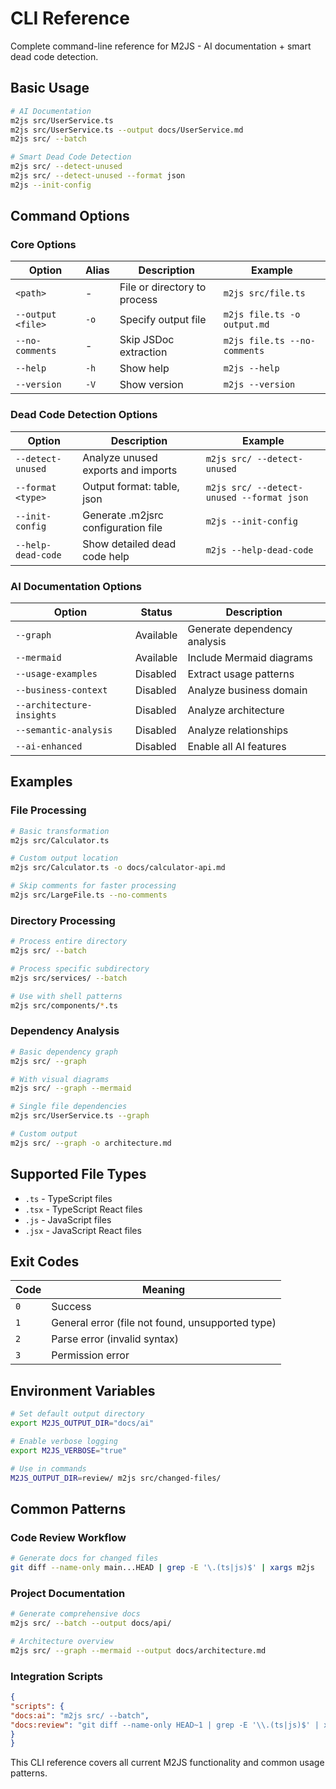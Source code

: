 # CLI Reference

Complete command-line reference for M2JS - AI documentation + smart dead code detection.

## Basic Usage

```bash
# AI Documentation
m2js src/UserService.ts
m2js src/UserService.ts --output docs/UserService.md
m2js src/ --batch

# Smart Dead Code Detection
m2js src/ --detect-unused
m2js src/ --detect-unused --format json
m2js --init-config
```

## Command Options

### Core Options

| Option | Alias | Description | Example |
|--------|-------|-------------|---------|
| `<path>` | - | File or directory to process | `m2js src/file.ts` |
| `--output <file>` | `-o` | Specify output file | `m2js file.ts -o output.md` |
| `--no-comments` | - | Skip JSDoc extraction | `m2js file.ts --no-comments` |
| `--help` | `-h` | Show help | `m2js --help` |
| `--version` | `-V` | Show version | `m2js --version` |

### Dead Code Detection Options

| Option | Description | Example |
|--------|-------------|---------|
| `--detect-unused` | Analyze unused exports and imports | `m2js src/ --detect-unused` |
| `--format <type>` | Output format: table, json | `m2js src/ --detect-unused --format json` |
| `--init-config` | Generate .m2jsrc configuration file | `m2js --init-config` |
| `--help-dead-code` | Show detailed dead code help | `m2js --help-dead-code` |

### AI Documentation Options

| Option | Status | Description |
|--------|--------|-------------|
| `--graph` | Available | Generate dependency analysis |
| `--mermaid` | Available | Include Mermaid diagrams |
| `--usage-examples` | Disabled | Extract usage patterns |
| `--business-context` | Disabled | Analyze business domain |
| `--architecture-insights` | Disabled | Analyze architecture |
| `--semantic-analysis` | Disabled | Analyze relationships |
| `--ai-enhanced` | Disabled | Enable all AI features |

## Examples

### File Processing

```bash
# Basic transformation
m2js src/Calculator.ts

# Custom output location
m2js src/Calculator.ts -o docs/calculator-api.md

# Skip comments for faster processing
m2js src/LargeFile.ts --no-comments
```

### Directory Processing

```bash
# Process entire directory
m2js src/ --batch

# Process specific subdirectory
m2js src/services/ --batch

# Use with shell patterns
m2js src/components/*.ts
```

### Dependency Analysis

```bash
# Basic dependency graph
m2js src/ --graph

# With visual diagrams
m2js src/ --graph --mermaid

# Single file dependencies
m2js src/UserService.ts --graph

# Custom output
m2js src/ --graph -o architecture.md
```

## Supported File Types

- `.ts` - TypeScript files
- `.tsx` - TypeScript React files
- `.js` - JavaScript files
- `.jsx` - JavaScript React files

## Exit Codes

| Code | Meaning |
|------|---------|
| `0` | Success |
| `1` | General error (file not found, unsupported type) |
| `2` | Parse error (invalid syntax) |
| `3` | Permission error |

## Environment Variables

```bash
# Set default output directory
export M2JS_OUTPUT_DIR="docs/ai"

# Enable verbose logging
export M2JS_VERBOSE="true"

# Use in commands
M2JS_OUTPUT_DIR=review/ m2js src/changed-files/
```

## Common Patterns

### Code Review Workflow

```bash
# Generate docs for changed files
git diff --name-only main...HEAD | grep -E '\.(ts|js)$' | xargs m2js
```

### Project Documentation

```bash
# Generate comprehensive docs
m2js src/ --batch --output docs/api/

# Architecture overview
m2js src/ --graph --mermaid --output docs/architecture.md
```

### Integration Scripts

```json
{
"scripts": {
"docs:ai": "m2js src/ --batch",
"docs:review": "git diff --name-only HEAD~1 | grep -E '\\.(ts|js)$' | xargs m2js"
}
}
```

This CLI reference covers all current M2JS functionality and common usage patterns.